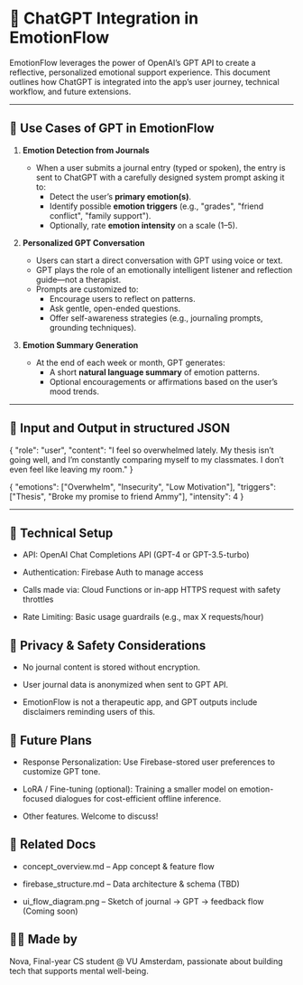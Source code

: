 # 🤖 ChatGPT Integration in EmotionFlow

EmotionFlow leverages the power of OpenAI’s GPT API to create a reflective, personalized emotional support experience. This document outlines how ChatGPT is integrated into the app’s user journey, technical workflow, and future extensions.

---

## 🔧 Use Cases of GPT in EmotionFlow

1. **Emotion Detection from Journals**
   - When a user submits a journal entry (typed or spoken), the entry is sent to ChatGPT with a carefully designed system prompt asking it to:
     - Detect the user’s **primary emotion(s)**.
     - Identify possible **emotion triggers** (e.g., "grades", "friend conflict", "family support").
     - Optionally, rate **emotion intensity** on a scale (1–5).

2. **Personalized GPT Conversation**
   - Users can start a direct conversation with GPT using voice or text.
   - GPT plays the role of an emotionally intelligent listener and reflection guide—not a therapist.
   - Prompts are customized to:
     - Encourage users to reflect on patterns.
     - Ask gentle, open-ended questions.
     - Offer self-awareness strategies (e.g., journaling prompts, grounding techniques).

3. **Emotion Summary Generation**
   - At the end of each week or month, GPT generates:
     - A short **natural language summary** of emotion patterns.
     - Optional encouragements or affirmations based on the user’s mood trends.

---

## 🤖 Input and Output in structured JSON

{
  "role": "user",
  "content": "I feel so overwhelmed lately. My thesis isn’t going well, and I’m constantly comparing myself to my classmates. I don’t even feel like leaving my room."
}

{
  "emotions": ["Overwhelm", "Insecurity", "Low Motivation"],
  "triggers": ["Thesis", "Broke my promise to friend Ammy"],
  "intensity": 4
}

---

## 📡 Technical Setup

- API: OpenAI Chat Completions API (GPT-4 or GPT-3.5-turbo)

- Authentication: Firebase Auth to manage access

- Calls made via: Cloud Functions or in-app HTTPS request with safety throttles

- Rate Limiting: Basic usage guardrails (e.g., max X requests/hour)

## 🔐 Privacy & Safety Considerations

- No journal content is stored without encryption.

- User journal data is anonymized when sent to GPT API.

- EmotionFlow is not a therapeutic app, and GPT outputs include disclaimers reminding users of this.

## 🔮 Future Plans

- Response Personalization: Use Firebase-stored user preferences to customize GPT tone.

- LoRA / Fine-tuning (optional): Training a smaller model on emotion-focused dialogues for cost-efficient offline inference.

- Other features. Welcome to discuss!

## 📎 Related Docs

- concept_overview.md – App concept & feature flow

- firebase_structure.md – Data architecture & schema (TBD)

- ui_flow_diagram.png – Sketch of journal → GPT → feedback flow (Coming soon)

## 👩‍💻 Made by 

Nova, Final-year CS student @ VU Amsterdam, passionate about building tech that supports mental well-being.